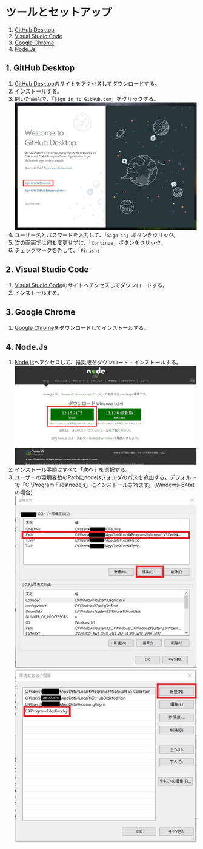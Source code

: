 # ツールとセットアップ

1. [GitHub Desktop](#1-github-desktop)
2. [Visual Studio Code](#2-visual-studio-code)
3. [Google Chrome](#3-google-chrome)
4. [Node.Js](#4-node.js)

## 1. GitHub Desktop

1. [GitHub Desktop](https://desktop.github.com/)のサイトをアクセスしてダウンロードする。
2. インストールする。
3. 開いた画面で、「`Sign in to GitHub.com`」をクリックする。
![sign in to github.com](img/github-desktop.jpg)
4. ユーザー名とパスワードを入力して、「`Sign in`」ボタンをクリック。
5. 次の画面では何も変更せずに、「`Continue`」ボタンをクリック。
6. チェックマークを外して、「`Finish`」

## 2. Visual Studio Code

1. [Visual Studio Code](https://code.visualstudio.com/download)のサイトへアクセスしてダウンロードする。
2. インストールする。

## 3. Google Chrome

1. [Google Chrome](https://www.google.com/intl/ja_jp/chrome/)をダウンロードしてインストールする。

## 4. Node.Js

1. [Node.js](https://nodejs.org/ja/)へアクセスして、推奨版をダウンロード・インストールする。
![node-download site](img/nodejs.jpg)
2. インストール手順はすべて「次へ」を選択する。　
3. ユーザーの環境変数のPathにnodejsフォルダのパスを追加する。デフォルトで「C:\Program Files\nodejs」にインストールされます。(Windows-64bitの場合)\
![node-path-step1](img/path1.jpg)
![nodepath-step2](img/path2.jpg)
